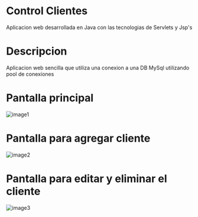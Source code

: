 # Control Clientes
Aplicacion web desarrollada en Java con las tecnologias de Servlets y Jsp's 

# Descripcion
Aplicacion web sencilla que utiliza una conexion a una DB MySql utilizando pool de conexiones

# Pantalla principal
![image1](https://user-images.githubusercontent.com/49766776/119090323-1a91d380-b9d1-11eb-9cb9-6cec11a3f833.png)

# Pantalla para agregar cliente
![image2](https://user-images.githubusercontent.com/49766776/119090553-604e9c00-b9d1-11eb-8041-d12588f06205.png)

# Pantalla para editar y eliminar el cliente
![image3](https://user-images.githubusercontent.com/49766776/119090701-8d02b380-b9d1-11eb-92e3-c3c57729c36c.png)
